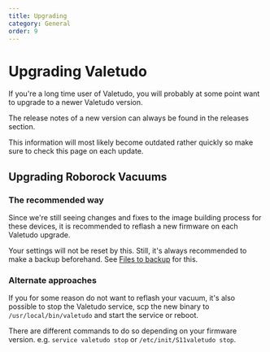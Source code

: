 ```yaml
---
title: Upgrading
category: General
order: 9
---
```

# Upgrading Valetudo
If you're a long time user of Valetudo, you will probably at some point want to upgrade to a newer Valetudo version.

The release notes of a new version can always be found in the releases section.


This information will most likely become outdated rather quickly so make sure to check this page on each update.


## Upgrading Roborock Vacuums
### The recommended way
Since we're still seeing changes and fixes to the image building process for these devices,
it is recommended to reflash a new firmware on each Valetudo upgrade.

Your settings will not be reset by this. Still, it's always recommended to make a backup beforehand.
See [Files to backup](../important-files-and-folders.html) for this.

### Alternate approaches

If you for some reason do not want to reflash your vacuum, it's also possible to stop the Valetudo service, scp the new binary to `/usr/local/bin/valetudo` and start the service or reboot.

There are different commands to do so depending on your firmware version. e.g. `service valetudo stop` or `/etc/init/S11valetudo stop`.
